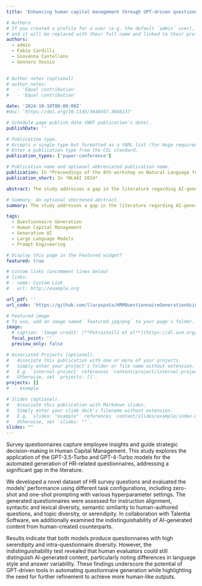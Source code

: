 ```yaml
---
title: 'Enhancing human capital management through GPT-driven questionnaire generation'

# Authors
# If you created a profile for a user (e.g. the default `admin` user), write the username (folder name) here
# and it will be replaced with their full name and linked to their profile.
authors:
  - admin
  - Fabio Cardilli
  - Giovanna Castellano
  - Gennaro Vessio
  

# Author notes (optional)
# author_notes:
#   - 'Equal contribution'
#   - 'Equal contribution'

date: '2024-10-18T00:00:00Z'
#doi: 'https://doi.org/10.1145/3640457.3688137'

# Schedule page publish date (NOT publication's date).
publishDate: ''

# Publication type.
# Accepts a single type but formatted as a YAML list (for Hugo requirements).
# Enter a publication type from the CSL standard.
publication_types: ['paper-conference']

# Publication name and optional abbreviated publication name.
publication: In *Proceedings of the 8th workshop on Natural Language for Artificial Intelligence*
publication_short: In *NL4AI 2024*

abstract: The study addresses a gap in the literature regarding AI-generated surveys for Human Capital Management. A novel dataset of HR questions was developed, and the models were evaluated using different techniques, such as zero-shot and one-shot prompting, to assess their ability to generate diverse, semantically accurate, and instruction-aligned questions. The evaluation focused on several aspects, that is syntactic and lexical diversity, alignment with human-authored questions, and serendipity.

# Summary. An optional shortened abstract.
summary: The study addresses a gap in the literature regarding AI-generated surveys for Human Capital Management. A novel dataset of HR questions was developed, and the models were evaluated using different techniques, such as zero-shot and one-shot prompting, to assess their ability to generate diverse, semantically accurate, and instruction-aligned questions.

tags:
  - Questionnaire Generation
  - Human Capital Management
  - Generative AI
  - Large Language Models
  - Prompt Engineering

# Display this page in the Featured widget?
featured: true

# Custom links (uncomment lines below)
# links:
# - name: Custom Link
#   url: http://example.org

url_pdf: ''
url_code: 'https://github.com/llaraspata/HRMQuestionnaireGenerationUsingLLM'

# Featured image
# To use, add an image named `featured.jpg/png` to your page's folder.
image:
  # caption: 'Image credit: [**Petruzzelli et al**](https://dl.acm.org/doi/10.1145/3640457.3688137)'
  focal_point: ''
  preview_only: false

# Associated Projects (optional).
#   Associate this publication with one or more of your projects.
#   Simply enter your project's folder or file name without extension.
#   E.g. `internal-project` references `content/project/internal-project/index.md`.
#   Otherwise, set `projects: []`.
projects: []
#  - example

# Slides (optional).
#   Associate this publication with Markdown slides.
#   Simply enter your slide deck's filename without extension.
#   E.g. `slides: "example"` references `content/slides/example/index.md`.
#   Otherwise, set `slides: ""`.
slides: ""
---
```


Survey questionnaires capture employee insights and guide strategic decision-making in Human Capital Management. This study explores the application of the GPT-3.5-Turbo and GPT-4-Turbo models for the automated generation of HR-related questionnaires, addressing a significant gap in the literature. 

We developed a novel dataset of HR survey questions and evaluated the models’ performance using different task configurations, including zero-shot and one-shot prompting with various hyperparameter settings. The generated questionnaires were assessed for instruction alignment, syntactic and lexical diversity, semantic similarity to human-authored questions, and topic diversity, or serendipity. In collaboration with Talentia Software, we additionally examined the indistinguishability of AI-generated content from human-created counterparts. 

Results indicate that both models produce questionnaires with high serendipity and intra-questionnaire diversity. However, the indistinguishability test revealed that human evaluators could still distinguish AI-generated content, particularly noting differences in language style and answer variability. These findings underscore the potential of GPT-driven tools in automating questionnaire generation while highlighting the need for further refinement to achieve more human-like outputs.